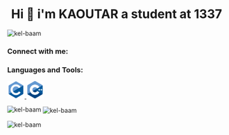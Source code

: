 <h1 align="center">Hi 👋 i'm KAOUTAR a student at 1337</h1>
<p align="left"> <img src="https://komarev.com/ghpvc/?username=kel-baam&label=Profile%20views&color=0e75b6&style=flat" alt="kel-baam" /> </p>

<h3 align="left">Connect with me:</h3>
<p align="left">
</p>

<h3 align="left">Languages and Tools:</h3>
<p align="left"> <a href="https://www.cprogramming.com/" target="_blank" rel="noreferrer"> <img src="https://raw.githubusercontent.com/devicons/devicon/master/icons/c/c-original.svg" alt="c" width="40" height="40"/> </a> <a href="https://www.w3schools.com/cpp/" target="_blank" rel="noreferrer"> <img src="https://raw.githubusercontent.com/devicons/devicon/master/icons/cplusplus/cplusplus-original.svg" alt="cplusplus" width="40" height="40"/> </a> </p>

<p><img align="left" src="https://github-readme-stats.vercel.app/api/top-langs?username=kel-baam&show_icons=true&locale=en&layout=compact" alt="kel-baam" /></p>

<p>&nbsp;<img align="center" src="https://github-readme-stats.vercel.app/api?username=kel-baam&show_icons=true&locale=en" alt="kel-baam" /></p>

<p><img align="center" src="https://github-readme-streak-stats.herokuapp.com/?user=kel-baam&" alt="kel-baam" /></p>
